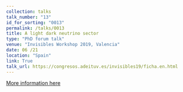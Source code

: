 ```yaml
---
collection: talks
talk_number: "13"
id_for_sorting: "0013"
permalink: /talks/0013
title: A light dark neutrino sector 
type: "PhD forum talk"
venue: "Invisibles Workshop 2019, Valencia"
date: 06 /21
location: "Spain"
link: True 
talk_url: https://congresos.adeituv.es/invisibles19/ficha.en.html 
---
```


[More information here](https://congresos.adeituv.es/invisibles19/ficha.en.html)
